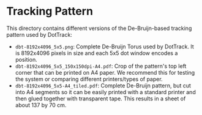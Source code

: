 # Tracking Pattern

This directory contains different versions of the De-Bruijn-based tracking pattern used by DotTrack:

 * ```dbt-8192x4096_5x5.png```: Complete De-Bruijn Torus used by DotTrack. It is 8192x4096 pixels in size and each 5x5 dot window encodes a position.
 * ```dbt-8192x4096_5x5_150x150dpi-A4.pdf```: Crop of the pattern's top left corner that can be printed on A4 paper. We recommend this for testing the system or comparing different printers/types of paper.
 * ```dbt-8192x4096_5x5-A4_tiled.pdf```: Complete De-Bruijn pattern, but cut into A4 segments so it can be easily printed with a standard printer and then glued together with transparent tape. This results in a sheet of about 137 by 70 cm.
